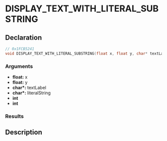 # DISPLAY_TEXT_WITH_LITERAL_SUBSTRING

## Declaration
```cpp
// 0x1FCB5241
void DISPLAY_TEXT_WITH_LITERAL_SUBSTRING(float x, float y, char* textLabel, char* literalString, int, int);
```

### Arguments
- **float:** x
- **float:** y
- **char\*:** textLabel
- **char\*:** literalString
- **int**
- **int**

### Results

## Description
